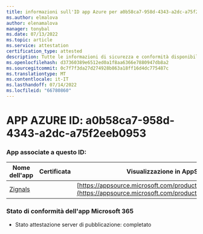 ```yaml
---
title: informazioni sull'ID app Azure per a0b58ca7-958d-4343-a2dc-a75f2eeb0953
ms.author: elmalova
author: elenamalova
manager: tonybal
ms.date: 07/13/2022
ms.topic: article
ms.service: attestation
certification_type: attested
description: Tutte le informazioni di sicurezza e conformità disponibili per a0b58ca7-958d-4343-a2dc-a75f2eeb0953.
ms.openlocfilehash: d37360389e6512ed0a1f8aa6366e7880947db8a2
ms.sourcegitcommit: 0c7f7f3da27d274928b863a18ff16d4dc775487c
ms.translationtype: MT
ms.contentlocale: it-IT
ms.lasthandoff: 07/14/2022
ms.locfileid: "66780860"
---
```

# <a name="azure-app-id-a0b58ca7-958d-4343-a2dc-a75f2eeb0953"></a>APP AZURE ID: a0b58ca7-958d-4343-a2dc-a75f2eeb0953


### <a name="apps-associated-with-this-id"></a>App associate a questo ID:
| **Nome dell'app** | **Certificata** | **Visualizzazione in AppSource** |
|--------------|---------------|-----------------------|
| [Zignals](../forward/WA200003201.md) |  | [https://appsource.microsoft.com/product/office/WA200003201](https://appsource.microsoft.com/product/office/WA200003201) |

### <a name="microsoft-365-app-compliance-status"></a>Stato di conformità dell'app Microsoft 365
- Stato attestazione server di pubblicazione: completato
